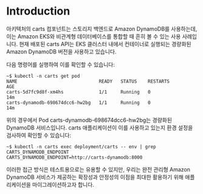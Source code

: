 # Introduction

아키텍처의 carts 컴포넌트는 스토리지 백엔드로 Amazon DynamoDB를 사용하는데, 이는 Amazon EKS와 비관계형 데이터베이스를 통합할 때 흔히 볼 수 있는 사용 사례입니다. 현재 배포된 carts API는 EKS 클러스터 내에서 컨테이너로 실행되는 경량화된 Amazon DynamoDB 버전을 사용하고 있습니다.

다음 명령어를 실행하여 이를 확인할 수 있습니다:

```
~$ kubectl -n carts get pod
NAME                              READY   STATUS    RESTARTS        AGE
carts-5d7fc9d8f-xm4hs             1/1     Running   0               14m
carts-dynamodb-698674dcc6-hw2bg   1/1     Running   0               14m
```



위의 경우에서 Pod carts-dynamodb-698674dcc6-hw2bg는 경량화된 DynamoDB 서비스입니다. carts 애플리케이션이 이를 사용하고 있는지 환경 설정을 검사하여 확인할 수 있습니다:

```
~$ kubectl -n carts exec deployment/carts -- env | grep CARTS_DYNAMODB_ENDPOINT
CARTS_DYNAMODB_ENDPOINT=http://carts-dynamodb:8000
```



이러한 접근 방식은 테스트용으로는 유용할 수 있지만, 우리는 완전 관리형 Amazon DynamoDB 서비스가 제공하는 확장성과 안정성의 이점을 최대한 활용하기 위해 애플리케이션을 마이그레이션하고자 합니다.

